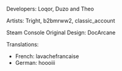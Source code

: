 Developers: Loqor, Duzo and Theo

Artists: Tright, b2bmrww2, classic_account

Steam Console Original Design: DocArcane

Translations: 
- French: lavachefrancaise
- German: hoooiii
